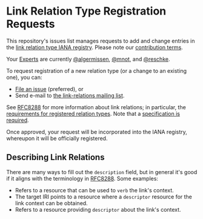 # Link Relation Type Registration Requests

This repository's issues list manages requests to add and change entries in the [link relation type IANA registry](https://www.iana.org/assignments/link-relations/). Please note our [contribution terms](.github/CONTRIBUTING.md).

Your [Experts](https://tools.ietf.org/html/rfc8126#section-4.6) are currently [@algermissen](https://github.com/algermissen), [@mnot](https://github.com/mnot), and [@reschke](https://github.com/reschke).

To request registration of a new relation type (or a change to an existing one), you can:

* [File an issue](https://github.com/link-relations/registry/issues/new) (preferred), or
* Send e-mail to [the link-relations mailing list](https://www.ietf.org/mailman/listinfo/link-relations).

See [RFC8288](https://tools.ietf.org/html/rfc8288) for more information about link relations; in particular, the [requirements for registered relation types](https://tools.ietf.org/html/rfc8288#registered). Note that a [specification is required](https://tools.ietf.org/html/rfc8126#section-4.6).

Once approved, your request will be incorporated into the IANA registry, whereupon it will be officially registered.

## Describing Link Relations

There are many ways to fill out the `description` field, but in general it's good if it aligns with the terminology in [RFC8288](https://tools.ietf.org/html/rfc8288). Some examples:

* Refers to a resource that can be used to `verb` the link's context.
* The target IRI points to a resource where a `descriptor` resource for the link context can be obtained.
* Refers to a resource providing `descriptor` about the link's context.
